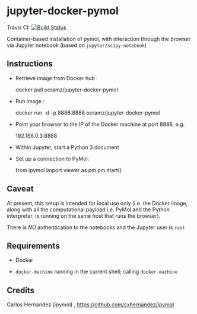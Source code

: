 # jupyter-docker-pymol

Travis CI: [![Build Status](https://travis-ci.org/ocramz/jupyter-docker-pymol.svg?branch=master)](https://travis-ci.org/ocramz/jupyter-docker-pymol)

Container-based installation of pymol, with interaction through the browser via Jupyter notebook (based on `jupyter/scipy-notebook`)


## Instructions


* Retrieve image from Docker hub :

    docker pull ocramz/jupyter-docker-pymol

* Run image :
  
    docker run -d -p 8888:8888 ocramz/jupyter-docker-pymol

* Point your browser to the IP of the Docker machine at port 8888, e.g.

    192.168.0.3:8888

* Within Jupyter, start a Python 3 document

* Set up a connection to PyMol:

    from ipymol import viewer as pm
    pm.start()



## Caveat

At present, this setup is intended for local use only (i.e. the Docker image, along with all the computational payload i.e. PyMol and the Python interpreter, is running on the same host that runs the browser). 

There is *NO* authentication to the notebooks and the Jupyter user is `root`


## Requirements

* Docker

* `docker-machine` running in the current shell; calling `docker-machine`





## Credits

Carlos Hernandez (ipymol) , https://github.com/cxhernandez/ipymol